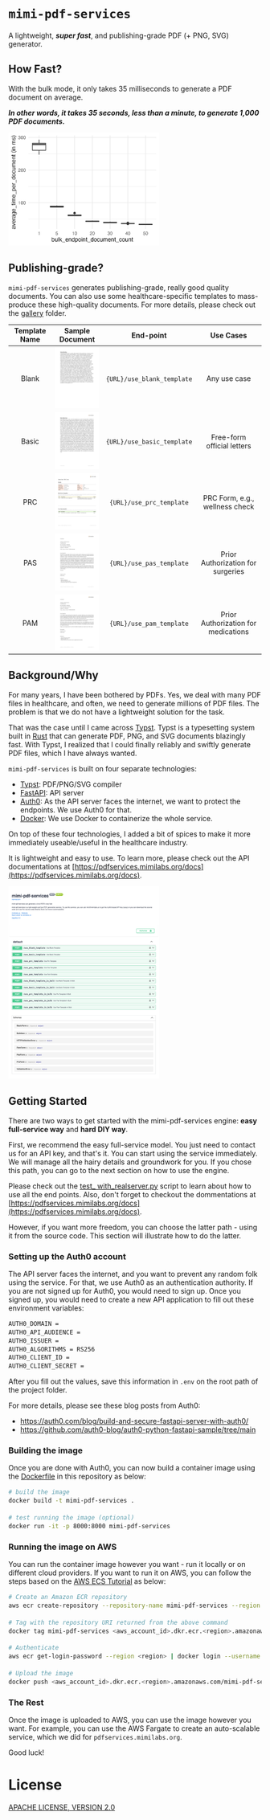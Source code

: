 # `mimi-pdf-services`

A lightweight, **_super fast_**, and publishing-grade PDF (+ PNG, SVG) generator.

## How Fast?

With the bulk mode, it only takes 35 milliseconds to generate a PDF document on average. 

**_In other words, it takes 35 seconds, less than a minute, to generate 1,000 PDF documents._**

<img src="gallery/bulk_speed_per_doc.png" width="300"/>

## Publishing-grade?

`mimi-pdf-services` generates publishing-grade, really good quality documents. You can also use some healthcare-specific templates to mass-produce these high-quality documents. For more details, please check out the [gallery](/gallery) folder.

Template Name | Sample Document | End-point | Use Cases 
:------------:|:---------------:|:---------:|:----------:
Blank |<img src="gallery/test_blank.png" width="150"/> | `{URL}/use_blank_template` | Any use case 
Basic |<img src="gallery/test_basic_fbb476a8.png" width="150"/> | `{URL}/use_basic_template` | Free-form official letters
PRC |<img src="gallery/test_prc_0.png" width="150"/> | `{URL}/use_prc_template` | PRC Form, e.g., wellness check
PAS |<img src="gallery/priorauth_surgery_sample0.png" width="150"/> | `{URL}/use_pas_template` | Prior Authorization for surgeries
PAM |<img src="gallery/priorauth_medication_sample0.png" width="150"/> | `{URL}/use_pam_template` | Prior Authorization for medications


## Background/Why

For many years, I have been bothered by PDFs. Yes, we deal with many PDF files in healthcare, and often, we need to generate millions of PDF files. The problem is that we do not have a lightweight solution for the task.

That was the case until I came across [Typst](https://typst.app/home/). 
Typst is a typesetting system built in [Rust](https://www.rust-lang.org/) that can generate PDF, PNG, and SVG documents blazingly fast. With Typst, I realized that I could finally reliably and swiftly generate PDF files, which I have always wanted. 

`mimi-pdf-services` is built on four separate technologies:

- [Typst](https://typst.app/home/): PDF/PNG/SVG compiler
- [FastAPI](https://fastapi.tiangolo.com/): API server
- [Auth0](https://auth0.com/): As the API server faces the internet, we want to protect the endpoints. We use Auth0 for that. 
- [Docker](https://www.docker.com/): We use Docker to containerize the whole service.

On top of these four technologies, 
I added a bit of spices to make it more immediately useable/useful in the healthcare industry. 

It is lightweight and easy to use. To learn more, please check out the API documentations at [https://pdfservices.mimilabs.org/docs](https://pdfservices.mimilabs.org/docs).

<img src="gallery/documentations.png" width="300"/>

## Getting Started

There are two ways to get started with the mimi-pdf-services engine: 
**easy full-service way** and **hard DIY way**.

First, we recommend the easy full-service model.
You just need to contact us for an API key, and that's it. 
You can start using the service immediately.
We will manage all the hairy details and groundwork for you. 
If you chose this path, you can go to the next section on how to use the engine.

Please check out the [test\_ with\_realserver.py](test_with_realserver.py) script to learn about how to use all the end points. Also, don't forget to checkout the dommentations at [https://pdfservices.mimilabs.org/docs](https://pdfservices.mimilabs.org/docs).

However, if you want more freedom, you can choose the latter path - using it from the source code. 
This section will illustrate how to do the latter.

### Setting up the Auth0 account

The API server faces the internet, and you want to prevent any random folk using the service.
For that, we use Auth0 as an authentication authority. 
If you are not signed up for Auth0, you would need to sign up. 
Once you signed up, you would need to create a new API application to fill out these environment variables:

```bash
AUTH0_DOMAIN = 
AUTH0_API_AUDIENCE = 
AUTH0_ISSUER = 
AUTH0_ALGORITHMS = RS256
AUTH0_CLIENT_ID = 
AUTH0_CLIENT_SECRET = 
```

After you fill out the values, save this information in `.env` on the root path of the project folder.

For more details, please see these blog posts from Auth0:

- https://auth0.com/blog/build-and-secure-fastapi-server-with-auth0/
- https://github.com/auth0-blog/auth0-python-fastapi-sample/tree/main

### Building the image

Once you are done with Auth0, you can now build a container image using the [Dockerfile](Dockerfile) in this repository as below:

```bash
# build the image
docker build -t mimi-pdf-services .

# test running the image (optional)
docker run -it -p 8000:8000 mimi-pdf-services
```

### Running the image on AWS

You can run the container image however you want - run it locally or on different cloud providers. 
If you want to run it on AWS, you can follow the steps based on the [AWS ECS Tutorial](https://docs.aws.amazon.com/AmazonECS/latest/developerguide/create-container-image.html) as below:

```bash
# Create an Amazon ECR repository
aws ecr create-repository --repository-name mimi-pdf-services --region <region>

# Tag with the repository URI returned from the above command
docker tag mimi-pdf-services <aws_account_id>.dkr.ecr.<region>.amazonaws.com/mimi-pdf-services

# Authenticate
aws ecr get-login-password --region <region> | docker login --username AWS --password-stdin <aws_account_id>.dkr.ecr.<region>.amazonaws.com

# Upload the image
docker push <aws_account_id>.dkr.ecr.<region>.amazonaws.com/mimi-pdf-services
```

### The Rest

Once the image is uploaded to AWS, you can use the image however you want. 
For example, you can use the AWS Fargate to create an auto-scalable service, which we did for `pdfservices.mimilabs.org`.

Good luck!


# License

[APACHE LICENSE, VERSION 2.0](https://www.apache.org/licenses/LICENSE-2.0)
